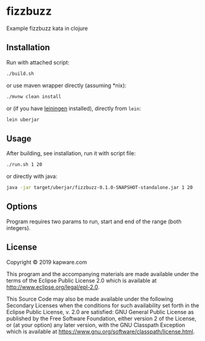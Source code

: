 # fizzbuzz

Example fizzbuzz kata in clojure

## Installation
Run with attached script:
```bash
./build.sh
```

or use maven wrapper directly (assuming *nix):
```bash
./mvnw clean install
```

or (if you have [leiningen](https://leiningen.org/#install) installed), directly from `lein`:
```bash
lein uberjar
```

## Usage

After building, see installation, run it with script file:
```bash
./run.sh 1 20
```

or directly with java:
```bash
java -jar target/uberjar/fizzbuzz-0.1.0-SNAPSHOT-standalone.jar 1 20
```

## Options

Program requires two params to run, start and end of the range (both integers).

## License

Copyright © 2019 kapware.com

This program and the accompanying materials are made available under the
terms of the Eclipse Public License 2.0 which is available at
http://www.eclipse.org/legal/epl-2.0.

This Source Code may also be made available under the following Secondary
Licenses when the conditions for such availability set forth in the Eclipse
Public License, v. 2.0 are satisfied: GNU General Public License as published by
the Free Software Foundation, either version 2 of the License, or (at your
option) any later version, with the GNU Classpath Exception which is available
at https://www.gnu.org/software/classpath/license.html.
